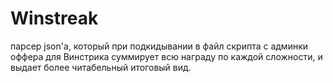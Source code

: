 # Winstreak
парсер json'а, который при подкидывании в файл скрипта с админки оффера для Винстрика суммирует всю награду по каждой сложности, и выдает более читабельный итоговый вид.
